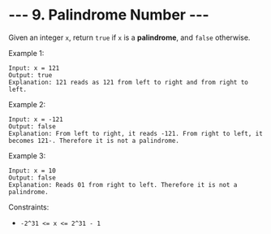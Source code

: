 # --- 9. Palindrome Number ---

Given an integer `x`, return `true` if `x` is a **palindrome**, and `false` otherwise.

Example 1:
```
Input: x = 121
Output: true
Explanation: 121 reads as 121 from left to right and from right to left.
```
Example 2:
```
Input: x = -121
Output: false
Explanation: From left to right, it reads -121. From right to left, it becomes 121-. Therefore it is not a palindrome.
```
Example 3:
```
Input: x = 10
Output: false
Explanation: Reads 01 from right to left. Therefore it is not a palindrome.
```

Constraints:

- `-2^31 <= x <= 2^31 - 1`
